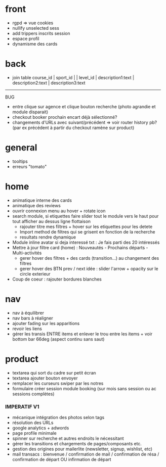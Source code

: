 # front
- rgpd => vue cookies
- nullify unselected sess
- add trippers inscrits session
- espace profil
- dynamisme des cards

# back
- join table course_id | sport_id | | level_id | description1:text |  description2:text |  description3:text

__________

BUG
- entre clique sur agence et clique bouton recherche (photo agrandie et module disparait)
- checkout booker prochain encart déjà sélectionné?
- changements d'URLs avec suivant/précédent => voir router history pb? (par ex précédent à partir du checkout ramène sur product)

# general
- tooltips
- erreurs "tomato"

# home
- animatique interne des cards
- animatique des reviews
- ouvrir connexion menu au hover + rotate icon
- search module, si etiquettes faire slider tout le module vers le haut pour tout afficher au dessus ligne flottaison
  + rajouter titre mes filtres + hover sur les etiquettes pour les detete
  + Import method de filtres qui se grisent en fonction de la recherche 
  + resultats rendre dynamique
- Module inline avatar si deja interessé txt : Je fais parti des 20 intéressés
- Mettre à jour filtre card (home) : Nouveautés - Prochains départs - Multi-activités
  + gerer hover des filtres + des cards (transition...) au changement des filtres
  + gerer hover des BTN prev / next  idée : slider l'arrow + opacity sur le circle exterieur
- Coup de coeur : rajouter bordures blanches   


# nav
- nav à équilibrer
- nav bars à réaligner
- ajouter fading sur les apparitions
- revoir les liens
- gérer les transis ENTRE items et enlever le trou entre les items + voir bottom bar 66deg (aspect continu sans saut)

# product
- textarea qui sort du cadre sur petit écran
- textarea ajouter bouton envoyer
- remplacer les curseurs swiper par les notres
- formulaire créer session module booking (sur mois sans session ou ac sessions complètes)

### IMPERATIF V1 ###
- mécanique intégration des photos selon tags
- résolution des URLs
- google analytics + adwords
- page profile minimale
- spinner sur recherche et autres endroits le nécessitant
- gérer les transitions et chargements de pages/composants etc.
- gestion des origines pour mailerlite (newsletter, signup, wishlist, etc)
- mail transacs : bienvenue / confirmation de mail / confirmation de résa / confirmation de départ OU infirmation de départ